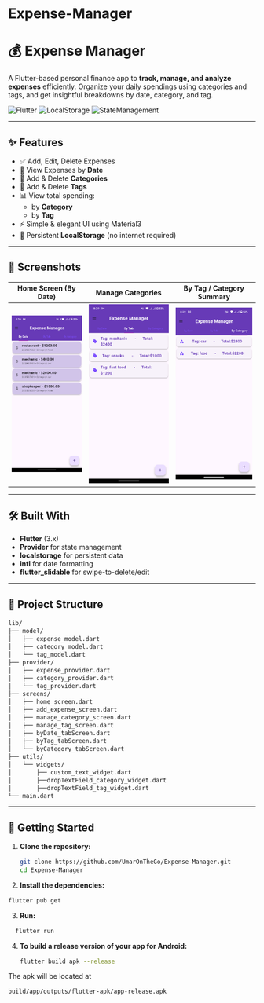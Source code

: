 # Expense-Manager

# 💰 Expense Manager

A Flutter-based personal finance app to **track, manage, and analyze expenses** efficiently. Organize your daily spendings using categories and tags, and get insightful breakdowns by date, category, and tag.

![Flutter](https://img.shields.io/badge/Flutter-3.x-blue?logo=flutter)
![LocalStorage](https://img.shields.io/badge/Storage-Local-orange)
![StateManagement](https://img.shields.io/badge/State%20Management-Provider-brightgreen)

---

## ✨ Features

- ✅ Add, Edit, Delete Expenses
- 📅 View Expenses by **Date**
- 📂 Add & Delete **Categories**
- 🔖 Add & Delete **Tags**
- 📊 View total spending:
  - by **Category**
  - by **Tag**
- ⚡ Simple & elegant UI using Material3
- 💾 Persistent **LocalStorage** (no internet required)

---

## 📸 Screenshots

| Home Screen (By Date) | Manage Categories | By Tag / Category Summary |
|-----------------------|-------------------|----------------------------|
| ![screen1](assets/screenshots/home.png) | ![screen2](assets/screenshots/category.png) | ![screen3](assets/screenshots/tag.png) |

---

## 🛠️ Built With

- **Flutter** (3.x)
- **Provider** for state management
- **localstorage** for persistent data
- **intl** for date formatting
- **flutter_slidable** for swipe-to-delete/edit

---

## 📂 Project Structure
```
lib/
├── model/
│   ├── expense_model.dart
│   ├── category_model.dart
│   └── tag_model.dart
├── provider/
│   ├── expense_provider.dart
│   ├── category_provider.dart
│   └── tag_provider.dart
├── screens/
│   ├── home_screen.dart
│   ├── add_expense_screen.dart
│   ├── manage_category_screen.dart
│   ├── manage_tag_screen.dart
│   ├── byDate_tabScreen.dart
│   ├── byTag_tabScreen.dart
│   └── byCategory_tabScreen.dart
├── utils/
│   └── widgets/
│       ├── custom_text_widget.dart
│       ├──dropTextField_category_widget.dart
│       ├──dropTextField_tag_widget.dart
└── main.dart
```
---

## 🚀 Getting Started

1. **Clone the repository:**
   ```bash
   git clone https://github.com/UmarOnTheGo/Expense-Manager.git
   cd Expense-Manager
   ```
   
2. **Install the dependencies:**
  ```bash
  flutter pub get
  ```

3. **Run:**
```bash
  flutter run
```

4. **To build a release version of your app for Android:**
   ``` bash
   flutter build apk --release
   ```
The apk will be located at 
  ```
  build/app/outputs/flutter-apk/app-release.apk
```
